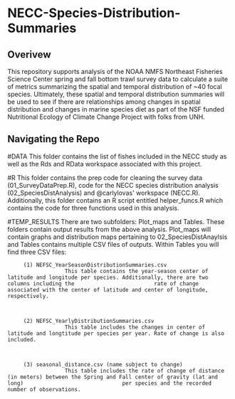 # NECC-Species-Distribution-Summaries

## Overivew
This repository supports analysis of the NOAA NMFS Northeast Fisheries Science Center spring and fall bottom trawl survey data to calculate a suite of metrics summarizing the spatial and temporal distribution of ~40 focal species. Ultimately, these spatial and temporal distribution summaries will be used to see if there are relationships among changes in spatial distribution and changes in marine species diet as part of the NSF funded Nutritional Ecology of Climate Change Project with folks from UNH. 

## Navigating the Repo
#DATA
This folder contains the list of fishes included in the NECC study as well as the Rds and RData workspace associated with this project. 

#R
This folder contains the prep code for cleaning the survey data (01_SurveyDataPrep.R), code for the NECC species distribution analysis (02_SpeciesDistAnalysis) and @carlylovas' workspace (NECC.R). Additionally, this folder contains an R script entitled helper_funcs.R which contains the code for three functions used in this analysis. 

#TEMP_RESULTS
There are two subfolders: Plot_maps and Tables. These folders contain output results from the above analysis. Plot_maps will contain graphs and distribution maps pertaining to 02_SpeciesDistAnaylsis and Tables contains multiple CSV files of outputs. Within Tables you will find three CSV files:
         
         
         (1) NEFSC_YearSeasonDistributionSummaries.csv
                      This table contains the year-season center of latitude and longitude per species. Additionally, there are two columns including the                         rate of change associated with the center of latitude and center of longitude, respectively. 
         
         
         
         (2) NEFSC_YearlyDistributionSummaries.csv
                      This table includes the changes in center of latitude and longtitude per species per year. Rate of change is also included. 
         
         
         
         (3) seasonal_distance.csv (name subject to change)
                      This table includes the rate of change of distance (in meters) between the Spring and Fall center of gravity (lat and long)                               per species and the recorded number of observations. 

